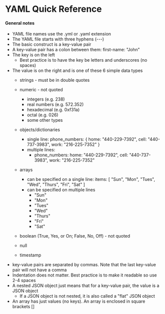 # YAML Quick Reference

#### General notes
- YAML file names use the .yml or .yaml extension
- The YAML file starts with three hyphens (---)
- The basic construct is a key-value pair
- A key-value pair has a colon between them: first-name: "John"
- The key is on the left
  - Best practice is to have the key be letters and underscores (no spaces)
- The value is on the right and is one of these 6 simple data types
  - strings - must be in double quotes
  - numeric - not quoted
    - integers (e.g. 238)
    - real numbers (e.g. 572.352)
    - hexadecimal (e.g. 0xf31a)
    - octal (e.g. 026)
    - some other types
  - objects/dictionaries
    - single line:  phone_numbers: { home: "440-229-7392", cell: "440-737-3983", work: "216-225-7352" }
     - multiple lines:
       -  phone_numbers: 
        home: "440-229-7392",
        cell: "440-737-3983",
        work: "216-225-7352"

  - arrays
    - can be specified on a single line: items: [ "Sun", "Mon", "Tues", "Wed", "Thurs", "Fri", "Sat" ]
    - can be specified on multiple lines
      - "Sun"
      - "Mon"
      - "Tues"
      - "Wed"
      - "Thurs"
      - "Fri"
      - "Sat"
  - boolean (True, Yes, or On; False, No, Off) - not quoted
  - null
  - timestamp
- key-value pairs are separated by commas.  Note that the last key-value pair will not have a comma
- Indentation does not matter.  Best practice is to make it readable so use 2-4 spaces
- A nested JSON object just means that for a key-value pair, the value is a JSON object
  - If a JSON object is not nested, it is also called a "flat" JSON object
- An array has just values (no keys).  An array is enclosed in square brackets []
